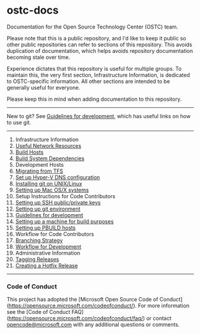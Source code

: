 # ostc-docs

Documentation for the Open Source Technology Center (OSTC) team.

Please note that this is a public repository, and I'd like to keep it
public so other public repositories can refer to sections of this
repository. This avoids duplication of documentation, which helps
avoids repository documentation becoming stale over time.

Experience dictates that this repository is useful for multiple
groups. To maintain this, the very first section, Infrastructure
Information, is dedicated to OSTC-specific information. All other
sections are intended to be generally useful for everyone.

Please keep this in mind when adding documentation to this repository.

-----

New to git? See [Guidelines for development](setup-rules.md), which
has useful links on how to use git.

-----

1. Infrastructure Information
  1. [Useful Network Resources](network-resources.md)
  2. [Build Hosts](setup-buildhosts.md)
  3. [Build System Dependencies](setup-builddeps.md)
  4. Development Hosts
  5. [Migrating from TFS](tfs-migration.md)
  6. [Set up Hyper-V DNS configuration](https://github.com/jeffaco/msft-updatedns)
  7. [Installing git on UNIX/Linux](gitinstall-readme.md)
  8. [Setting up Mac OS/X systems](setup-macosx.md)
2. Setup Instructions for Code Contributors
  1. [Setting up SSH public/private keys](setup-sshkeys.md)
  2. [Setting up git environment](setup-git.md)
  3. [Guidelines for development](setup-rules.md)
  4. [Setting up a machine for build purposes](setup-build.md)
  5. [Setting up PBUILD hosts](setup-pbuild.md)
3. Workflow for Code Contributors
  1. [Branching Strategy](workflow-branching.md)
  2. [Workflow for Development](workflow-workflow.md)
4. Administrative Information
  1. [Tagging Releases](workflow-tagging.md)
  2. [Creating a Hotfix Release](workflow-hotfix.md)

-----

### Code of Conduct

This project has adopted the [Microsoft Open Source Code of Conduct]
(https://opensource.microsoft.com/codeofconduct/).  For more
information see the [Code of Conduct FAQ]
(https://opensource.microsoft.com/codeofconduct/faq/) or contact
[opencode@microsoft.com](mailto:opencode@microsoft.com) with any
additional questions or comments.